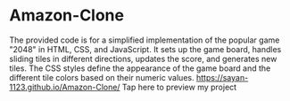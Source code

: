 # Amazon-Clone
The provided code is for a simplified implementation of the popular game "2048" in HTML, CSS, and JavaScript. It sets up the game board, handles sliding tiles in different directions, updates the score, and generates new tiles. The CSS styles define the appearance of the game board and the different tile colors based on their numeric values.
https://sayan-1123.github.io/Amazon-Clone/ Tap here to preview my project

